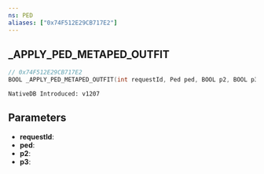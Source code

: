 ```yaml
---
ns: PED
aliases: ["0x74F512E29CB717E2"]
---
```

## _APPLY_PED_METAPED_OUTFIT

```c
// 0x74F512E29CB717E2
BOOL _APPLY_PED_METAPED_OUTFIT(int requestId, Ped ped, BOOL p2, BOOL p3);
```

```
NativeDB Introduced: v1207
```

## Parameters
* **requestId**:
* **ped**:
* **p2**:
* **p3**:
